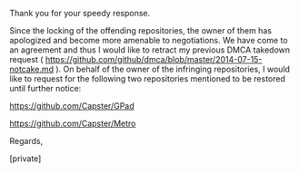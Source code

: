 Thank you for your speedy response.

Since the locking of the offending repositories, the owner of them has
apologized and become more amenable to negotiations. We have come to an
agreement and thus I would like to retract my previous DMCA takedown
request ( https://github.com/github/dmca/blob/master/2014-07-15-notcake.md
). On behalf of the owner of the infringing repositories, I would like to
request for the following two repositories mentioned to be restored until
further notice:

https://github.com/Capster/GPad

https://github.com/Capster/Metro

Regards,

[private]
